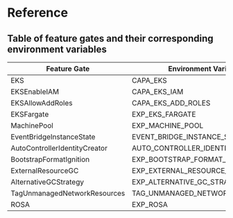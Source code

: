 # Reference

## Table of feature gates and their corresponding environment variables

| Feature Gate | Environment Variable | Default |
| ------------ | -------------------- | ------- |
| EKS                           | CAPA_EKS                          | true  |
| EKSEnableIAM                  | CAPA_EKS_IAM	                    | false |
| EKSAllowAddRoles              | CAPA_EKS_ADD_ROLES                | flase |
| EKSFargate                    | EXP_EKS_FARGATE                   | flase |
| MachinePool                   | EXP_MACHINE_POOL                  | false |
| EventBridgeInstanceState      | EVENT_BRIDGE_INSTANCE_STATE       | flase |
| AutoControllerIdentityCreator | AUTO_CONTROLLER_IDENTITY_CREATOR  | true  |
| BootstrapFormatIgnition       | EXP_BOOTSTRAP_FORMAT_IGNITION     | false |
| ExternalResourceGC            | EXP_EXTERNAL_RESOURCE_GC          | false |
| AlternativeGCStrategy         | EXP_ALTERNATIVE_GC_STRATEGY       | false |
| TagUnmanagedNetworkResources  | TAG_UNMANAGED_NETWORK_RESOURCES   | true  |
| ROSA                          | EXP_ROSA                          | false |